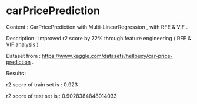 # carPricePrediction
Content : CarPricePrediction with Multi-LinearRegression , with RFE &amp; VIF . 

Description : Improved r2 score by 72% through feature engineering ( RFE & VIF analysis ) 

Dataset from : https://www.kaggle.com/datasets/hellbuoy/car-price-prediction . 

Results : 

r2 score of train set is : 0.923

r2 score of test set is : 0.9028384848014033
